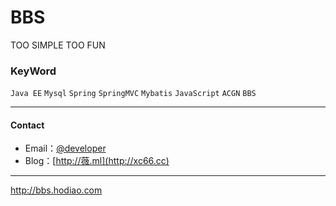 # BBS
TOO SIMPLE TOO FUN


### KeyWord

`Java EE`  `Mysql`  `Spring` `SpringMVC`  `Mybatis`  `JavaScript`
`ACGN`  `BBS`

---------
#### Contact 

- Email：[@developer](diaozhatian666@gmail.com)
- Blog：[http://薇.ml](http://xc66.cc)

--------- 
http://bbs.hodiao.com

